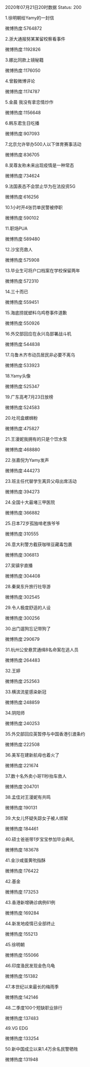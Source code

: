 2020年07月21日20时数据
Status: 200

1.徐明朝给Yamy的一封信

微博热度:5764872

2.浙大通报努某某留校察看事件

微博热度:1192826

3.娜比同款上镜秘籍

微博热度:1176050

4.曾毅微博评论

微博热度:1174787

5.金晨 我没有拿恋情炒作

微博热度:1156648

6.韩东君生日吃播

微博热度:907093

7.北京允许举办500人以下体育赛事活动

微博热度:836705

8.吴尊友称未来出现疫情是一种常态

微博热度:734624

9.法国表态不会禁止华为在法投资5G

微博热度:616256

10.1小时开4张罚单民警被停职

微博热度:590102

11.职场PUA

微博热度:589480

12.沙宝亮救人

微博热度:575908

13.毕业生可将户口档案在学校保留两年

微博热度:572310

14.三十而已

微博热度:559451

15.海底捞就塑料乌鸡卷事件道歉

微博热度:550926

16.外交部回应在永兴岛部署战斗机

微博热度:544838

17.乌鲁木齐市动员居民非必要不离乌

微博热度:533923

18.Yamy头像

微博热度:525347

19.广东高考7月23日放榜

微博热度:524583

20.吐司盒螺蛳粉

微博热度:475827

21.王漫妮我拥有的只是个饮水泵

微博热度:468880

22.张嘉倪为Yamy发声

微博热度:444273

23.班主任代替学生离异父母出席活动

微博热度:394273

24.全国十大最堵三甲医院

微博热度:366882

25.日本72岁孤独啃老族爷爷

微博热度:310555

26.意大利警方截获咖啡豆藏毒包裹

微博热度:306813

27.吴镇宇直播

微博热度:304408

28.秦昊东升旅行社导游

微博热度:302545

29.令人极度舒适的人设

微博热度:300256

30.出门遛狗忘记带狗了

微博热度:290679

31.杭州公安悬赏通缉8名命案在逃人员

微博热度:264483

32.王婷

微博热度:252563

33.横滨流星感染新冠

微博热度:248859

34.阴阳师

微博热度:240253

35.外交部回应英暂停与中国香港引渡条约

微博热度:222508

36.美军在建新航母也着火了

微博热度:221674

37.数十名外卖小哥11秒抬车救人

微博热度:204701

38.孟佳对王漫妮有共鸣

微博热度:190131

39.大女儿怀疑失踪女子被人绑架

微博热度:184461

40.硕士爸爸带1岁宝宝参加毕业典礼

微博热度:183678

41.金沙咸蛋黄吮指酥

微博热度:176422

42.基金

微博热度:173253

43.香港新增确诊病例61例

微博热度:169284

44.新发地疫情已全部终止

微博热度:155213

45.徐明朝

微博热度:155066

46.印度渔民发现金色乌龟

微博热度:151382

47.本世纪以来最长的梅雨季

微博热度:142146

48.二季度100个短缺职业排行

微博热度:137483

49.VG EDG

微博热度:133254

50.新中国成立以来1.4万余名民警牺牲

微博热度:131948

